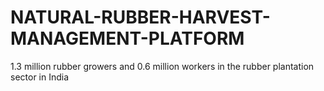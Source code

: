 # NATURAL-RUBBER-HARVEST-MANAGEMENT-PLATFORM
1.3 million rubber growers and 0.6 million workers in the rubber plantation sector in India
